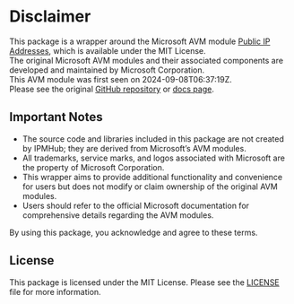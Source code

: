 # Disclaimer

This package is a wrapper around the Microsoft AVM module [Public IP Addresses](https://github.com/Azure/bicep-registry-modules/tree/main/avm/res/network/public-ip-address), which is available under the MIT License. \
The original Microsoft AVM modules and their associated components are developed and maintained by Microsoft Corporation.\
This AVM module was first seen on 2024-09-08T06:37:19Z.\
Please see the original [GitHub repository](https://github.com/Azure/bicep-registry-modules) or [docs page](https://azure.github.io/Azure-Verified-Modules/indexes/bicep/bicep-resource-modules/).

## Important Notes

- The source code and libraries included in this package are not created by IPMHub; they are derived from Microsoft’s AVM modules.
- All trademarks, service marks, and logos associated with Microsoft are the property of Microsoft Corporation.
- This wrapper aims to provide additional functionality and convenience for users but does not modify or claim ownership of the original AVM modules.
- Users should refer to the official Microsoft documentation for comprehensive details regarding the AVM modules.

By using this package, you acknowledge and agree to these terms.

## License

This package is licensed under the MIT License. Please see the [LICENSE](LICENSE.txt) file for more information.
